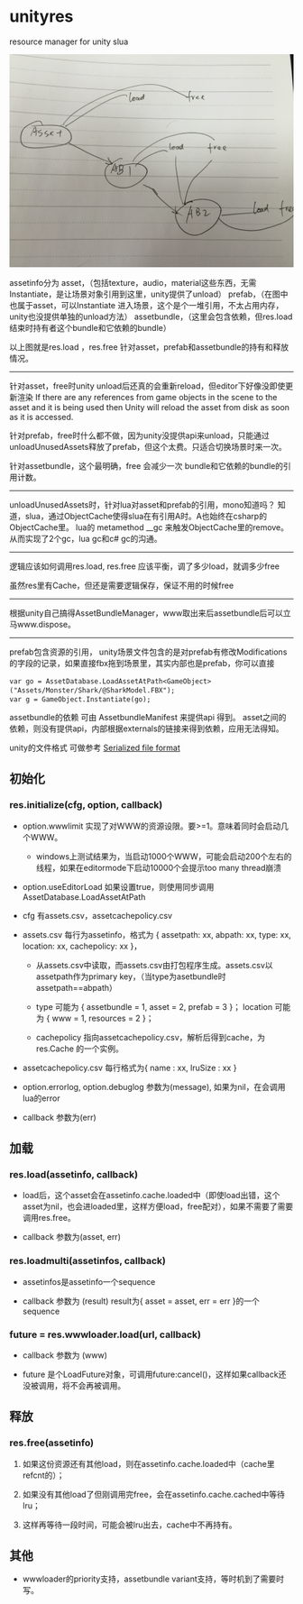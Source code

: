 # unityres
resource manager for unity slua

![res concept](resconcept.jpg?raw=true "res concept")

assetinfo分为
asset，（包括texture，audio，material这些东西，无需Instantiate，是让场景对象引用到这里，unity提供了unload）
prefab，（在图中也属于asset，可以Instantiate 进入场景，这个是个一堆引用，不太占用内存，unity也没提供单独的unload方法）
assetbundle，（这里会包含依赖，但res.load结束时持有者这个bundle和它依赖的bundle）

以上图就是res.load ，res.free 针对asset，prefab和assetbundle的持有和释放情况。

---

针对asset，free时unity unload后还真的会重新reload，但editor下好像没即使更新渲染
If there are any references from game objects in the scene to the asset and it is being used then Unity will reload the asset from disk as soon as it is accessed.

针对prefab，free时什么都不做，因为unity没提供api来unload，只能通过unloadUnusedAssets释放了prefab，但这个太费。只适合切换场景时来一次。

针对assetbundle，这个最明确，free 会减少一次 bundle和它依赖的bundle的引用计数。

---

unloadUnusedAssets时，针对lua对asset和prefab的引用，mono知道吗？
知道，slua，通过ObjectCache使得slua在有引用A时。A也始终在csharp的ObjectCache里。
lua的 metamethod __gc 来触发ObjectCache里的remove。
从而实现了2个gc，lua gc和c# gc的沟通。

---

逻辑应该如何调用res.load, res.free
应该平衡，调了多少load，就调多少free

虽然res里有Cache，但还是需要逻辑保存，保证不用的时候free

----

根据unity自己搞得AssetBundleManager，www取出来后assetbundle后可以立马www.dispose。

----

prefab包含资源的引用，
unity场景文件包含的是对prefab有修改Modifications的字段的记录，如果直接fbx拖到场景里，其实内部也是prefab，你可以直接

    var go = AssetDatabase.LoadAssetAtPath<GameObject>("Assets/Monster/Shark/@SharkModel.FBX");
    var g = GameObject.Instantiate(go);

assetbundle的依赖 可由 AssetbundleManifest 来提供api 得到。
asset之间的依赖，则没有提供api，内部根据externals的链接来得到依赖，应用无法得知。

unity的文件格式 可做参考 [Serialized file format]

[Serialized file format]: https://github.com/ata4/disunity/wiki/Serialized-file-format


## 初始化

### res.initialize(cfg, option, callback)

* option.wwwlimit 实现了对WWW的资源设限。要>=1。意味着同时会启动几个WWW。
	
	* windows上测试结果为，当启动1000个WWW，可能会启动200个左右的线程，如果在editormode下启动10000个会提示too many thread崩溃

* option.useEditorLoad 如果设置true，则使用同步调用AssetDatabase.LoadAssetAtPath

* cfg 有assets.csv，assetcachepolicy.csv

* assets.csv 每行为assetinfo，格式为 { assetpath: xx, abpath: xx, type: xx, location: xx, cachepolicy: xx }，

	* 从assets.csv中读取，而assets.csv由打包程序生成。assets.csv以assetpath作为primary key，（当type为asetbundle时assetpath==abpath）

	* type 可能为 { assetbundle = 1, asset = 2, prefab = 3 }； location 可能为 { www = 1, resources = 2 }；

	* cachepolicy 指向assetcachepolicy.csv，解析后得到cache，为res.Cache 的一个实例。

* assetcachepolicy.csv 每行格式为{ name : xx, lruSize : xx }

* option.errorlog, option.debuglog 参数为(message), 如果为nil，在会调用lua的error

* callback 参数为(err)


## 加载

### res.load(assetinfo, callback)

* load后，这个asset会在assetinfo.cache.loaded中（即使load出错，这个asset为nil，也会进loaded里，这样方便load，free配对），如果不需要了需要调用res.free。

* callback 参数为(asset, err)

### res.loadmulti(assetinfos, callback)

* assetinfos是assetinfo一个sequence

* callback 参数为 (result) result为{ asset = asset, err = err }的一个sequence


### future = res.wwwloader.load(url, callback)

* callback 参数为 (www)

* future 是个LoadFuture对象，可调用future:cancel()，这样如果callback还没被调用，将不会再被调用。

## 释放

### res.free(assetinfo)

1. 如果这份资源还有其他load，则在assetinfo.cache.loaded中（cache里refcnt的）；

2. 如果没有其他load了但刚调用完free，会在assetinfo.cache.cached中等待lru；

3. 这样再等待一段时间，可能会被lru出去，cache中不再持有。


## 其他

* wwwloader的priority支持，assetbundle variant支持，等时机到了需要时写。

